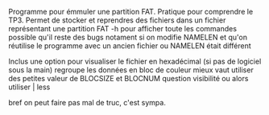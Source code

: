 Programme pour émmuler une partition FAT.
Pratique pour comprendre le TP3.
Permet de stocker et reprendres des fichiers dans un fichier représentant une partition FAT
-h pour afficher toute les commandes
possible qu'il reste des bugs
notament si on modifie NAMELEN et qu'on réutilise le programme avec un ancien fichier ou NAMELEN était différent

Inclus une option pour visualiser le fichier en hexadécimal (si pas de logiciel sous la main)
	regroupe les données en bloc de couleur
	mieux vaut utiliser des petites valeur de BLOCSIZE et BLOCNUM question visibilité
	ou alors utiliser | less
	
bref on peut faire pas mal de truc, c'est sympa.